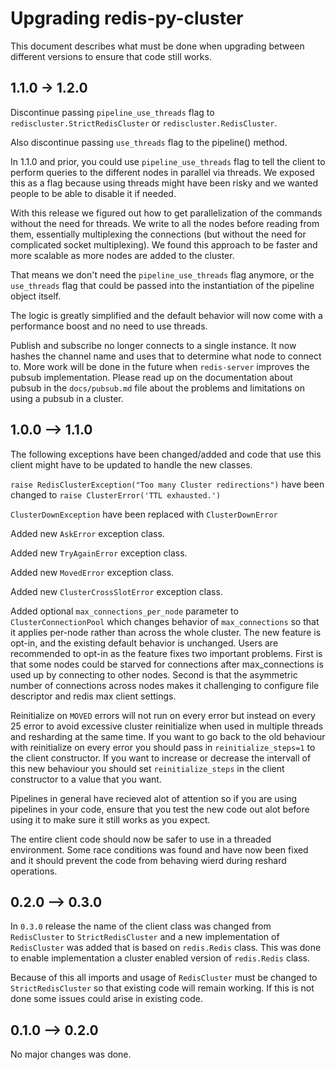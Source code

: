 # Upgrading redis-py-cluster

This document describes what must be done when upgrading between different versions to ensure that code still works.

## 1.1.0 -> 1.2.0

Discontinue passing `pipeline_use_threads` flag to `rediscluster.StrictRedisCluster` or `rediscluster.RedisCluster`.

Also discontinue passing `use_threads` flag to the pipeline() method.


In 1.1.0 and prior, you could use `pipeline_use_threads` flag to tell the client to perform queries to the different nodes in parallel via threads. We exposed this as a flag because using threads might have been risky and we wanted people to be able to disable it if needed.

With this release we figured out how to get parallelization of the commands without the need for threads. We write to all the nodes before reading from them, essentially multiplexing the connections (but without the need for complicated socket multiplexing). We found this approach to be faster and more scalable as more nodes are added to the cluster.

That means we don't need the `pipeline_use_threads` flag anymore, or the `use_threads` flag that could be passed into the instantiation of the pipeline object itself.

The logic is greatly simplified and the default behavior will now come with a performance boost and no need to use threads.


Publish and subscribe no longer connects to a single instance. It now hashes the channel name and uses that to determine what node to connect to. More work will be done in the future when `redis-server` improves the pubsub implementation. Please read up on the documentation about pubsub in the `docs/pubsub.md` file about the problems and limitations on using a pubsub in a cluster.



## 1.0.0 --> 1.1.0

The following exceptions have been changed/added and code that use this client might have to be updated to handle the new classes.

`raise RedisClusterException("Too many Cluster redirections")` have been changed to `raise ClusterError('TTL exhausted.')`

`ClusterDownException` have been replaced with `ClusterDownError`

Added new `AskError` exception class.

Added new `TryAgainError` exception class.

Added new `MovedError` exception class.

Added new `ClusterCrossSlotError` exception class.

Added optional `max_connections_per_node` parameter to `ClusterConnectionPool` which changes behavior of `max_connections` so that it applies per-node rather than across the whole cluster. The new feature is opt-in, and the existing default behavior is unchanged. Users are recommended to opt-in as the feature fixes two important problems. First is that some nodes could be starved for connections after max_connections is used up by connecting to other nodes. Second is that the asymmetric number of connections across nodes makes it challenging to configure file descriptor and redis max client settings.

Reinitialize on `MOVED` errors will not run on every error but instead on every
25 error to avoid excessive cluster reinitialize when used in multiple threads and resharding at the same time. If you want to go back to the old behaviour with reinitialize on every error you should pass in `reinitialize_steps=1` to the client constructor. If you want to increase or decrease the intervall of this new behaviour you should set `reinitialize_steps` in the client constructor to a value that you want.

Pipelines in general have recieved alot of attention so if you are using pipelines in your code, ensure that you test the new code out alot before using it to make sure it still works as you expect.

The entire client code should now be safer to use in a threaded environment. Some race conditions was found and have now been fixed and it should prevent the code from behaving wierd during reshard operations.



## 0.2.0 --> 0.3.0

In `0.3.0` release the name of the client class was changed from `RedisCluster` to `StrictRedisCluster` and a new implementation of `RedisCluster` was added that is based on `redis.Redis` class. This was done to enable implementation a cluster enabled version of `redis.Redis` class.

Because of this all imports and usage of `RedisCluster` must be changed to `StrictRedisCluster` so that existing code will remain working. If this is not done some issues could arise in existing code.



## 0.1.0 --> 0.2.0

No major changes was done.
